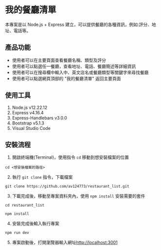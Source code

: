 # 我的餐廳清單
本專案是以 Node.js + Express 建立，可以提供餐廳的各種資訊，例如:評分、地址、電話等。

## 產品功能
- 使用者可以在主要頁面查看餐廳名稱、類型及評分
- 使用者可以點選任一餐廳，查看地址、電話、餐廳簡述等詳細資訊
- 使用者可以在搜尋欄中輸入中、英文店名或餐廳類型等關鍵字來尋找餐廳
- 使用者可以點選網頁頂部的 "我的餐廳清單" 返回主要頁面

## 使用工具
1. Node.js v12.22.12
2. Express v4.16.4
3. Express-Handlebars v3.0.0
4. Bootstrap v5.1.3
5. Visual Studio Code

## 安裝流程
1. 開啟終端機(Terminal)，使用指令 `cd` 移動到想安裝檔案的位置
```
cd <想安裝檔案的路徑>
```
2. 執行 `git clone` 指令，下載檔案
```
git clone https://github.com/av124773/restaurant_list.git
```
3. 下載完成後，移動至專案資料夾內，使用 `npm install` 安裝需要的套件
```
cd restaurant_list
```
```
npm install
```
4. 安裝完成後輸入執行專案
```
npm run dev
```
5. 專案啟動後，打開瀏覽器輸入網址[http://localhost:3001](http://localhost:3001)


